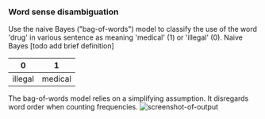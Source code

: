 ### Word sense disambiguation

Use the naive Bayes ("bag-of-words") model to classify the use of the word 'drug' in various sentence as meaning 'medical' (1) or 'illegal' (0).
Naive Bayes [todo add brief definition]

0 | 1
--|--
illegal | medical

The bag-of-words model relies on a simplifying assumption. It disregards word order when counting frequencies. 
![screenshot-of-output](http://alameda-tech-lab.com/ling/spr2013/lab3_screenshot.png)
